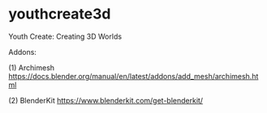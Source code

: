 # youthcreate3d
Youth Create: Creating 3D Worlds

Addons:

(1) Archimesh https://docs.blender.org/manual/en/latest/addons/add_mesh/archimesh.html

(2) BlenderKit https://www.blenderkit.com/get-blenderkit/
